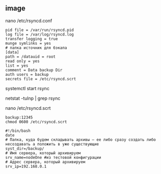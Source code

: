 image
-
nano /etc/rsyncd.conf

```
pid file = /var/run/rsyncd.pid
log file = /var/log/rsyncd.log
transfer logging = true
munge symlinks = yes
# папка источник для бэкапа
[data]
path = /datauid = root
read only = yes
list = yes
comment = Data backup Dir
auth users = backup
secrets file = /etc/rsyncd.scrt
```
systemctl start rsync 

netstat -tulnp | grep rsync

nano /etc/rsyncd.scrt

```
backup:12345
chmod 0600 /etc/rsyncd.scrt
```
```
#!/bin/bash
date
# Папка, куда будем складывать архивы — ее либо сразу создать либо несоздавать а положить в уже существующие
syst_dir=/backup/
# Имя сервера, который архивируем
srv_name=nodeOne #из тестовой конфигурации
# Адрес сервера, который архивируем
srv_ip=192.168.0.1
```

